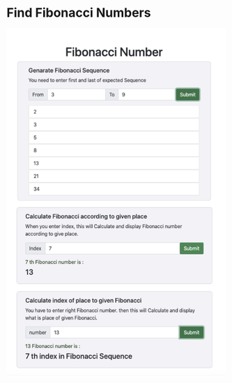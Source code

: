 # Find Fibonacci Numbers

<p align="center">
 <img src="../../assest/fullview.png"
alt="App Screenshots" height="800" width="600">
</p>
